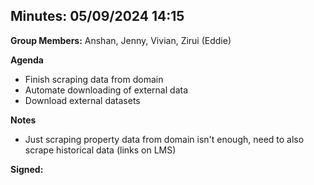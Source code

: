 
## Minutes: 05/09/2024 14:15

**Group Members:** Anshan, Jenny, Vivian, Zirui (Eddie)

**Agenda**
- Finish scraping data from domain
- Automate downloading of external data
- Download external datasets

**Notes**
- Just scraping property data from domain isn't enough, need to also scrape historical data (links on LMS)

**Signed:**